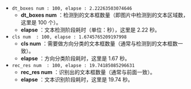 * `dt_boxes num : 100, elapse : 2.22263503074646`
  * **dt_boxes num** ：检测到的文本框数量（即图片中检测到的文本区域数，这里是 100 个）。
  * **elapse** ：文本检测阶段耗时（单位：秒），这里是 2.22 秒。
* `cls num  : 100, elapse : 1.6745765209197998`
  * **cls num** ：需要做方向分类的文本框数量（通常与检测到的文本框数一致）。
  * **elapse** ：方向分类阶段耗时，这里是 1.67 秒。
* `rec_res num  : 100, elapse : 19.74185085296631`
  * **rec_res num** ：识别出的文本框数量（通常与前面一致）。
  * **elapse** ：文本识别阶段耗时，这里是 19.74 秒。
